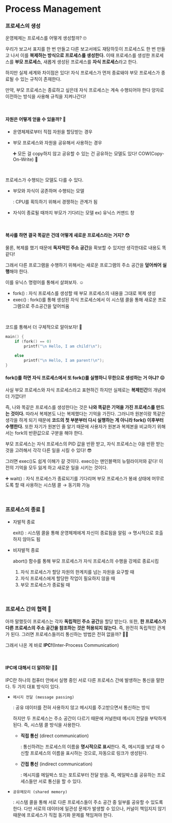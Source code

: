 # Process Management

### 프로세스의 생성

운영체제는 프로세스를 어떻게 생성할까? 🙄

우리가 보고서 표지를 한 번 만들고 다른 보고서에도 재탕하듯이 프로세스도 한 번 만들고 나서 이를 **복제하는 방식으로 프로세스를 생성한다.** 이때 프로세스를 생성한 프로세스를 **부모 프로세스**, 새롭게 생성된 프로세스를 **자식 프로세스**라고 한다.

하지만 실제 세계와 차이점은 있다! 자식 프로세스가 먼저 종료돼야 부모 프로세스가 종료될 수 있는 규칙이 존재한다. 

만약, 부모 프로세스는 종료하고 싶은데 자식 프로세스는 계속 수행되어야 한다 양자로 이전하는 방식을 사용해 규칙을 지켜나간다!

<br>

#### 자원은 어떻게 얻을 수 있을까? 🌽

+ 운영체제로부터 직접 자원을 할당받는 경우

+ 부모 프로세스와 자원을 공유해서 사용하는 경우

  ➕ 모든 걸 copy하지 않고 공유할 수 있는 건 공유하는 모델도 있다! COW(Copy-On-Write) 🐄

  <br>

프로세스가 수행되는 모델도 다를 수 있다.

+ 부모와 자식이 공존하며 수행되는 모델

  : CPU를 획득하기 위해서 경쟁하는 관계가 됨

+ 자식이 종료될 때까지 부모가 기다리는 모델 ex) 유닉스 커맨드 창

<br>

#### 복사를 하면 결국 똑같은 건데 어떻게 새로운 프로세스라는 거지? 😯

물론, 복제를 했기 때문에 **독자적인 주소 공간**을 확보할 수 있지만 생각한대로 내용도 똑같다!

그래서 다른 프로그램을 수행하기 위해서는 새로운 프로그램의 주소 공간을 **덮어씌어 실행**해야 한다.

이를 유닉스 명령어를 통해서 살펴보자. ☺

+ fork() : 자식 프로세스를 생성할 때 부모 프로세스의 내용을 그대로 복제 생성
+ exec() : fork()를 통해 생성된 자식 프로세스에서 이 시스템 콜을 통해 새로운 프로그램으로 주소공간을 덮어씌움

<br>

코드를 통해서 더 구체적으로 알아보자! 🔎

```c
main() {
	if (fork() == 0) 
		printf("\n Hello, I am child!\n");
		
	else 
		printf("\n Hello, I am parent!\n");
}
```

#### fork()를 하면 자식 프로세스에서 또 fork()를 실행하니 무한으로 생성하는 거 아냐? 😖

사실 부모 프로세스와 자식 프로세스라고 표현하긴 하지만 실제로는 **복제인간**의 개념에 더 가깝다‼

즉, 나와 똑같은 프로세스를 생성한다는 것은 **나와 똑같은 기억을 가진 프로세스를 만드는 것이다.** 따라서 복제본도 나는 복제했다는 기억을 가진다. 그러니까 원본이랑 똑같은 생각을 하게 되기 때문에 **코드의 첫 부분부터 다시 실행하는 게 아니라 fork() 이후부터 수행한다.** 또한 자기가 원본인 줄 알기 때문에 사용자가 원본과 복제본을 비교하기 위해서는 fork의 반환값으로 구분을 해야 한다.

부모 프로세스는 자식 프로세스의 PID 값을 반환 받고, 자식 프로세스는 0을 반환 받는 것을 고려해서 각각 다른 일을 시킬 수 있다! 😎 

그러면 exec()도 쉽게 이해가 갈 것이다. exec()는 맨인블랙의 뉴럴라이저와 같다! 이전의 기억을 모두 잃게 하고 새로운 일을 시키는 것이다.

➕ wait() : 자식 프로세스가 종료되기를 기다리며 부모 프로세스가 봉쇄 상태에 머무르도록 할 때 사용하는 시스템 콜 → 동기화 가능

<br>

### 프로세스의 종료 👻

+ 자발적 종료

  exit() : 시스템 콜을 통해 운영체제에게 자신이 종료됨을 알림 → 명시적으로 호출하지 않아도 됨

+ 비자발적 종료

  abort() 함수를 통해 부모 프로세스가 자식 프로세스의 수행을 강제로 종료시킴

  1. 자식 프로세스가 할당 자원의 한계치를 넘는 자원을 요구할 때
  2. 자식 프로세스에게 할당한 작업이 필요하지 않을 때
  3. 부모 프로세스가 종료될 때

<br>

### 프로세스 간의 협력 🤝

아까 말했듯이 프로세스는 각자 **독립적인 주소 공간**을 할당 받는다. 또한, **한 프로세스가 다른 프로세스의 주소 공간을 참조하는 것은 허용되지 않는다.** 즉, 완전히 독립적인 관계가 된다. 그러면 프로세스들끼리 통신하는 방법은 전혀 없을까? 🤷‍♀️

그래서 나온 게 바로 **IPC!**(Inter-Process Communication)

<br>

#### IPC에 대해서 더 알려줘! 🙋‍♀️

IPC란 하나의 컴퓨터 안에서 실행 중인 서로 다른 프로세스 간에 발생하는 통신을 말한다. 두 가지 대표 방식이 있다.

+ `메시지 전달 (message passing)`

  : 공유 데이터를 전혀 사용하지 않고 메시지를 주고받으면서 통신하는 방식

  하지만 두 프로세스는 주소 공간이 다르기 때문에 커널한테 메시지 전달을 부탁하게 된다. 즉, 시스템 콜 방식을 사용한다.

  + **직접 통신** (direct communication)

    : 통신하려는 프로세스의 이름을 **명시적으로 표시**한다. 즉, 메시지를 보낼 때 수신할 프로세스의 이름을 표시하는 것으로, 자동으로 링크가 생성된다.

  + **간접 통신** (indirect communication)

    : 메시지를 메일박스 또는 포트로부터 전달 받음. 즉, 메일박스를 공유하는 프로세스들만 서로 통신을 할 수 있다.

+ `공유메모리 (shared memory)`

  : 시스템 콜을 통해 서로 다른 프로세스들이 주소 공간 중 일부를 공유할 수 있도록 한다. 다만 서로의 데이터에 일관성 문제가 발생할 수 있으나, 커널이 책임지지 않기 때문에 프로세스가 직접 동기화 문제를 책임져야 한다.

